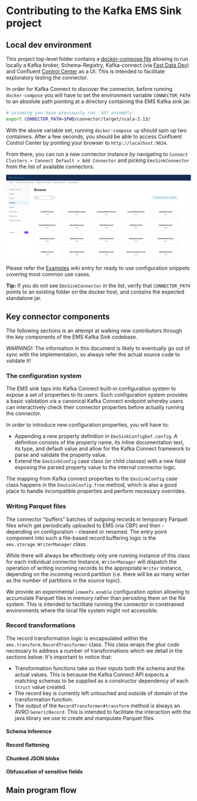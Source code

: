 
# Contributing to the Kafka EMS Sink project

## Local dev environment

This project top-level folder contains a [docker-compose file](docker-compose.yml) allowing to run locally a Kafka broker,
Schema-Registry, Kafka-connect (via [Fast Data Dev](https://github.com/lensesio/fast-data-dev)) and Confluent [Control Center](https://docs.confluent.io/platform/current/control-center/index.html) as a UI. 
This is intended to facilitate exploratory testing the connector.

In order for Kafka Connect to discover the connector, before running `docker-compose` you will have to set the environment variable
`CONNECTOR_PATH` to an absolute path pointing at a directory containing the EMS Kafka sink jar.

```bash
# assuming you have previously run `sbt assembly`
export CONNECTOR_PATH=$PWD/connector/target/scala-2.13/
```

With the above variable set, running `docker-compose up` should spin up two containers. After a few seconds, you should be
able to access Confluent Control Center by pointing your browser to `http://localhost:9024`.

From there, you can run a new connector instance by navigating to `Connect Clusters > Connect Default > Add Connector` and picking `EmsSinkConnector` from the list of available connectors.

![Control Center](images/control-center.png)

Please refer the [Examples](https://github.com/celonis/kafka-ems-connector/wiki/Examples) wiki entry for ready to use configuration snippets covering most common use cases.

**Tip:** If you do not see `EmsSinkConnector` in the list, verify that `CONNECTOR_PATH` points to an existing folder on the docker host, 
and contains the expected standalone jar.

## Key connector components

The following sections is an attempt at walking new contributors through the key components of the EMS Kafka Sink
codebase.

_WARNING!:_ The information in this document is likely to eventually go out of sync with the implementation, so always refer the actual source code to validate it!

### The configuration system

The EMS sink taps into Kafka Connect built-in configuration system to expose a set of properties
to its users. Such configuration system provides a basic validation via a canonical
Kafka Connect endpoint whereby users can interactively check their connector properties 
before actually running the connector.

In order to introduce new configuration properties, you will have to:

- Appending a new property definition in `EmsSinkConfigDef.config`. A definition consists of the property name, its inline documentation text, its type, and default value and allow for the Kafka Connect framework to parse and validate the property value.
- Extend the `EmsSinkConfig` case class (or child classes) with a new field exposing the parsed property value to the internal connector logic.

The mapping from Kafka connect properties to the `EmsSinkConfig` case class happens in the `EmsSinkConfig.from` method,
which is also a good place to handle incompatible properties and perform necessary overrides.

### Writing Parquet files

The connector "buffers" batches of outgoing records in temporary Parquet files which get periodically uploaded to
EMS (via CBP) and then - depending on configuration - cleaned or renamed. The entry point component into such a file-based record buffering logic is the `ems.storage.WriterManager` class.

While there will always be effectively only one running instance of this class for each individual connector Instance, `WriterManager` will dispatch the operation of writing incoming
records to the appropriate `Writer` instance, depending on the incoming record partition (i.e. there will be as many writer as the number of partitions in the source topic).

We provide an experimental `inmemfs.enable` configuration option allowing to accumulate Parquet files in memory rather than
persisting them on the file system. This is intended to facilitate running the connector in constrained environments where the local file system 
might not accessible.

### Record transformations

The record transformation logic is encapsulated within the `ems.transform.RecordTransformer` class. This class wraps the 
_glue code_ necessary to address a number of transformations which we detail in the sections below. It's important to notice that:

- Transformation functions take as their inputs both the schema and the actual values. This is because the Kafka Connect API
  expects a matching schemas to be supplied as a constructor dependency of each `Struct` value created.
- The record key is currently left untouched and outside of domain of the transformation function.
- The output of the `RecordTransformer#transform` method is always an AVRO `GenericRecord`. This is intended to facilitate the interaction with
  the java library we use to create and manipulate Parquet files.

#### Schema Inference



#### Record flattening

#### Chunked JSON blobs

#### Obfuscation of sensitive fields


## Main program flow
